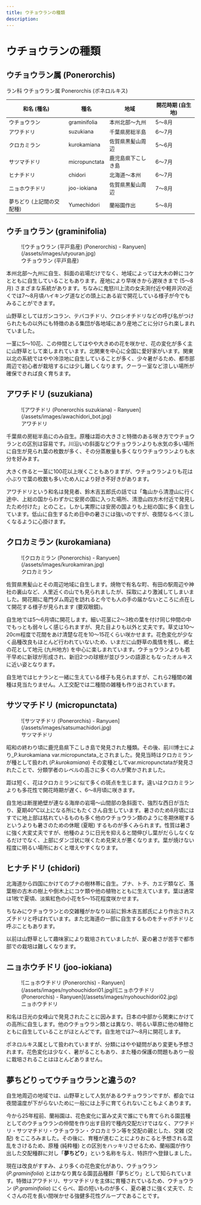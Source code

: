 ```yaml
---
title: ウチョウランの種類
description:
---
```

ウチョウランの種類
==
ウチョウラン属 (Ponerorchis)
--
ラン科 ウチョウラン属 Ponerorchis (ポネロルキス)

|和名 (種名)              |種名         |地域              |開花時期 (自生地)|
|-------------------------|-------------|------------------|-----------------|
|ウチョウラン             |graminifolia |本州北部～九州    |5～8月           |
|アワチドリ               |suzukiana    |千葉県房総半島    |6～7月           |
|クロカミラン             |kurokamiana  |佐賀県黒髪山周辺  |5～6月           |
|サツマチドリ             |micropunctata|鹿児島県下こしき島|6～7月           |
|ヒナチドリ               |chidori      |北海道～本州      |6～7月           |
|ニョホウチドリ           |joo-iokiana  |佐賀県黒髪山周辺  |7～8月           |
|夢ちどり (上記間の交配種)|Yumechidori  |蘭裕園作出        |5～8月           |

ウチョウラン (graminifolia)
--
<figure>
  ![ウチョウラン (平戸島産) (Ponerorchis) - Ranyuen](/assets/images/utyouran.jpg)
  <figcaption>ウチョウラン (平戸島産)</figcaption>
</figure>

本州北部～九州に自生、斜面の岩場だけでなく、地域によっては大木の幹にコケとともに自生していることもあります。産地により早咲きから遅咲きまで (5～8月) さまざまな系統があります。ちなみに鬼怒川上流の女夫渕付近や軽井沢の近くでは7～8月頃ハイキング道などの頭上にある岩で開花している様子が今でもみることができます。

山野草としてはガンコラン、テバコチドリ、クロシオチドリなどの呼び名がつけられたもの以外にも特徴のある集団が各地域にあり産地ごとに分けられ楽しまれていました。

一茎に5～10花、この仲間としてはやや大きめの花を咲かせ、花の変化が多く主に山野草として楽しまれています。北関東を中心に全国に愛好家がいます。関東以北の系統ではやや冷涼地に自生していることが多く、少々暑がるため、都市部周辺で初心者が栽培するには少し難しくなります。クーラー室など涼しい場所が確保できれば良く育ちます。

アワチドリ (suzukiana)
--
<figure>
  ![アワチドリ (Ponerorchis suzukiana) - Ranyuen](/assets/images/awachidori_bot.jpg)
  <figcaption>アワチドリ</figcaption>
</figure>

千葉県の房総半島にのみ自生。原種は距の大きさと特徴のある咲き方でウチョウランとの区別は容易です。川沿いの斜面などウチョウランよりも水気の多い場所に自生が見られ葉の枚数が多く、その分蒸散量も多くなりウチョウランよりも水分を好みます。

大きく作ると一茎に100花以上咲くこともありますが、ウチョウランよりも花は小ぶりで葉の枚数も多いため人により好き不好きがあります。

アワチドリという和名は発見者、鈴木吉五郎氏の話では「亀山から清澄山に行く途中、上総の国からわずかに安房の国に入った場所、清澄山四方木付近で発見したため付けた」とのこと。しかし実際には安房の国よりも上総の国に多く自生しています。低山に自生するため日中の暑さには強いのですが、夜間なるべく涼しくなるように心掛けます。

クロカミラン (kurokamiana)
--
<figure>
  ![クロカミラン (Ponerorchis) - Ranyuen](/assets/images/kurokamiran.jpg)
  <figcaption>クロカミラン</figcaption>
</figure>

佐賀県黒髪山とその周辺地域に自生します。焼物で有名な町、有田の駅周辺や神社の裏山など、人里近くの山でも見られましたが、採取により激減してしまいました。開花期に竜門ダム周辺を訪れると今でも人の手の届かないところに点在して開花する様子が見られます (要双眼鏡)。

自生地では5～6月頃に開花します。細い花茎に2～3枚の葉を付け同じ仲間の中でもっとも弱々しく感じられますが、見た目よりも以外と丈夫です。草丈は10～20cm程度で花間をあけ清楚な花を10～15花くらい咲かせます。花色変化が少なく品種改良もほとんど行われていないため、いまだに山野草の風情を残し、郷土の花として地元 (九州地方) を中心に楽しまれています。ウチョウランよりも若干早めに新球が形成され、新旧2つの球根が並びランの語源ともなったオルキスに近い姿となります。

自生地ではヒナランと一緒に生えている様子も見られますが、これら2種間の雑種は見当たりません。人工交配では二種間の雑種も作り出されています。

サツマチドリ (micropunctata)
--
<figure>
  ![サツマチドリ (Ponerorchis) - Ranyuen](/assets/images/satsumachidori.jpg)
  <figcaption>サツマチドリ</figcaption>
</figure>

昭和の終わり頃に鹿児島県下こしき島で発見された種類。その後、前川博士により_P.kurokamiana var.micropunctata_とされました。発見当時はクロカミランが種として扱われ (_P.kurokamiana_) その変種としてvar.micropunctataが発見されたことで、分類学者のレベルの高さに多くの人が驚かされました。

距は短く、花はクロカミランに似て多くの斑点を生じます。違いはクロカミランよりも多花性で開花時期が遅く、6～8月頃に咲きます。

自生地は断崖絶壁が連なる海岸の岩場～山間部の急斜面で、強烈な西日が当たり、夏期40℃以上になる所にもたくさん自生しています。暑さのため8月頃にはすでに地上部は枯れているものも多く他のウチョウラン類のように冬期休眠するというよりも暑さのための休眠 (夏眠) するものが多くみられます。性質は暑さに強く大変丈夫ですが、他種のように日光を抑えると間伸びし葉がだらしなくなるだけでなく、上部にダンゴ状に咲くため見栄えが悪くなります。葉が焼けない程度に明るい場所におくと増えやすくなります。

ヒナチドリ (chidori)
--
北海道から四国にかけてのブナの樹林帯に自生。ブナ、トチ、カエデ類など、落葉樹の古木の樹上や倒木上にコケ類や他の植物とともに生えています。葉は通常は1枚で夏頃、淡紫紅色の小花を5～15花程度咲かせます。

ちなみにウチョウランとの交雑種がかなり以前に鈴木吉五郎氏により作出されスズチドリと呼ばれています。また北海道の一部に自生するものをチャボチドリと呼ぶこともあります。

以前は山野草として趣味家により栽培されていましたが、夏の暑さが苦手で都市部での栽培は難しくなります。

ニョホウチドリ (joo-iokiana)
--
<figure>
  ![ニョホウチドリ (Ponerorchis) - Ranyuen](/assets/images/nyohouchidori01.jpg)![ニョホウチドリ (Ponerorchis) - Ranyuen](/assets/images/nyohouchidori02.jpg)
  <figcaption>ニョホウチドリ</figcaption>
</figure>

和名は日光の女峰山で発見されたことに因みます。日本の中部から関東にかけての高所に自生します。他のウチョウラン類とは異なり、明るい草原に他の植物とともに自生していることがほとんどです。自生地では7～8月に開花します。

ポネロルキス属として扱われていますが、分類にはやや疑問があり変更も予想されます。花色変化は少なく、暑がることもあり、また種の保護の問題もあり一般に栽培されることはほとんどありません。

夢ちどりってウチョウランと違うの?
--
自生地周辺の地域では、山野草として人気があるウチョウランですが、都会では夜間温度が下がらないために一般には上手に育てられないこともよくあります。

今から25年程前、蘭裕園は、花色変化に富み丈夫で誰にでも育てられる園芸種としてのウチョウランの仲間を作り出す目的で種内交配だけではなく、アワチドリ・サツマチドリ・ウチョウラン・クロカミラン等を交配の親とした、交雑 (交配) をこころみました。その後に、育種が進むことによりおこると予想される混乱をさけるため、原種 (純粋種) との区別をハッキリさせるため、蘭裕園が作り出した交配種群に対し「**夢ちどり**」という名称を与え、特許庁へ登録しました。

現在は改良がすすみ、より多くの花色変化があり、ウチョウラン (_P.graminifolia_) とはかなり異なる園芸品種群「夢ちどり」として知られています。特徴はアワチドリ、サツマチドリを主体に育種されているため、ウチョウラン (_P.graminifolia_) にくらべ、距の短いものが多く、夏の暑さに強く丈夫で、たくさんの花を長い間咲かせる強健多花性グループであることです。
